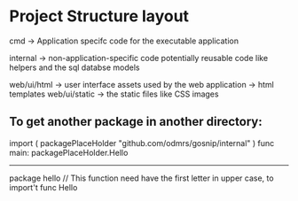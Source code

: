 # Project Structure layout

cmd -> Application specifc code for the executable application

internal -> non-application-specific code potentially reusable code like helpers and the sql databse models

web/ui/html -> user interface assets used by the web application -> html templates
web/ui/static -> the static files like CSS images

## To get another package in another directory:
import (
    packagePlaceHolder "github.com/odmrs/gosnip/internal"
)
func main:
    packagePlaceHolder.Hello

------------------------
package hello // This function need have the first letter in upper case, to import't
func Hello
